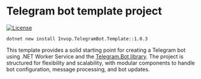 # **Telegram bot template project**
[![License](https://img.shields.io/github/license/TelegramBots/telegram.bot.svg?style=flat-square&maxAge=2592000&label=License)](https://raw.githubusercontent.com/Invop/TelegramBotTemplate/refs/heads/master/LICENSE)

```
dotnet new install Invop.TelegramBot.Template::1.0.3
```
This template provides a solid starting point for creating a Telegram bot using .NET Worker Service and the [Telegram.Bot library](https://github.com/TelegramBots/Telegram.Bot).
The project is structured for flexibility and scalability, with modular components to handle bot configuration, message processing, and bot updates.
